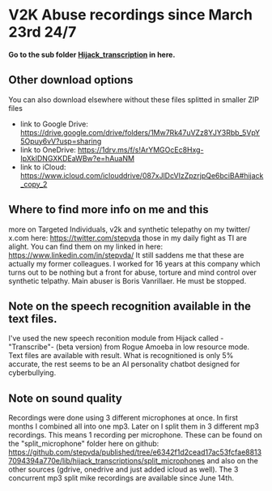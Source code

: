 # V2K Abuse recordings since March 23rd 24/7 
**Go to the sub folder [Hijack_transcription](https://github.com/stepvda/published/tree/master/lib/hijack_transcriptions) in here.**

## Other download options
You can also download elsewhere without these files splitted in smaller ZIP files

 - link to Google Drive: <https://drive.google.com/drive/folders/1Mw7Rk47uVZz8YJY3Rbb_5VpY5Opuy6vV?usp=sharing>  
 - link to OneDrive: <https://1drv.ms/f/s!ArYMGOcEc8Hxg-IpXkIDNGXKDEaWBw?e=hAuaNM>   
 - link to iCloud: <https://www.icloud.com/iclouddrive/087xJlDcVIzZpzrjpQe6bciBA#hijack_copy_2>


## Where to find more info on me and this
more on Targeted Individuals, v2k and synthetic telepathy on my twitter/ x.com here: <https://twitter.com/stepvda>
those in my daily fight as TI are alight. You can find them on my linked in here: <https://www.linkedin.com/in/stepvda/> It still saddens me that these are actually my former colleagues. I worked for 16 years at this company which turns out to be nothing but a front for abuse, torture and mind control over synthetic telpathy. Main abuser is Boris Vanrillaer. He must be stopped.

## Note on the speech recognition available in the text files.
I've used the new speech reconition module from Hijack called -"Transcribe"- (beta version) from Rogue Amoeba in low resource mode. Text files are available with result. What is recognitioned is only 5% accurate, the rest seems to be an AI personality chatbot designed for cyberbullying. 

## Note on sound quality
Recordings were done using 3 different microphones at once. In first months I combined all into one mp3. Later on I split them in 3 different mp3 recordings. This means 1 recording per microphone. These can be found on the "split_microphone" folder here on github: <https://github.com/stepvda/published/tree/e6342f1d2cead17ac53fcfae88137094394a770e/lib/hijack_transcriptions/split_microphones> and also on the other sources (gdrive, onedrive and just added icloud as well). The 3 concurrent mp3 split mike recordings are available since June 14th.
